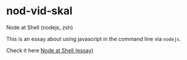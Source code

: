 # nod-vid-skal
Node at Shell (nodejs, zsh)

This is an essay about using javascript in the command line via ``nodejs``. 

Check it here [Node at Shell (essay)]()
